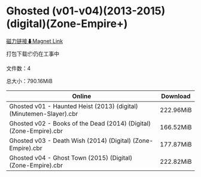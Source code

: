# Ghosted (v01-v04)(2013-2015)(digital)(Zone-Empire+)

[磁力链接⬇Magnet Link](magnet:?xt=urn:btih:2dabe7670cce1a1296518fc4d7b07bf361f8e039&dn=Ghosted%20%28v01-v04%29%282013-2015%29%28digital%29%28Zone-Empire%2B%29)

打包下载📦仍在工事中

文件数：4

总大小：790.16MiB

Online | Download
--- | ---
Ghosted v01 - Haunted Heist (2013) (digital) (Minutemen-Slayer).cbr | 222.96MiB
Ghosted v02 - Books of the Dead (2014) (Digital) (Zone-Empire).cbr | 166.52MiB
Ghosted v03 - Death Wish (2014) (Digital) (Zone-Empire).cbr | 177.87MiB
Ghosted v04 - Ghost Town (2015) (Digital) (Zone-Empire).cbr | 222.82MiB